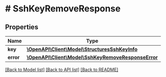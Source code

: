 # # SshKeyRemoveResponse

## Properties

Name | Type | Description | Notes
------------ | ------------- | ------------- | -------------
**key** | [**\OpenAPI\Client\Model\StructuresSshKeyInfo**](StructuresSshKeyInfo.md) |  | [optional]
**error** | [**\OpenAPI\Client\Model\SshKeyRemoveResponseError**](SshKeyRemoveResponseError.md) |  | [optional]

[[Back to Model list]](../../README.md#models) [[Back to API list]](../../README.md#endpoints) [[Back to README]](../../README.md)
